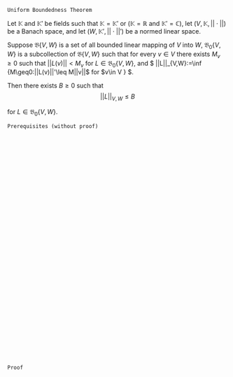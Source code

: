 ```
Uniform Boundedness Theorem
```

Let $\mathbb{K}$ and $\mathbb{K}'$ be fields such that $\mathbb{K}=\mathbb{K}'$ or $(\mathbb{K}=\mathbb{R}$ and $\mathbb{K}'=\mathbb{C})$, let $(V, \mathbb{K}, ||\cdot||)$ be a Banach space, and let $(W, \mathbb{K}', ||\cdot||')$ be a normed linear space.

Suppose $\mathfrak{B}\{V, W\}$ is a set of all bounded linear mapping of $V$ into $W$, $\mathfrak{B}_0\{V, W\}$ is a subcollection of $\mathfrak{B}\{V, W\}$ such that for every $v\in V$ there exists $M_v\geq 0$ such that $||L(v)||<M_v$ for $L\in \mathfrak{B}_0\{V,W\}$, and
$
||L||_{V,W}:=\inf \{M\geq0:||L(v)||'\leq M||v||$
for
$v\in V \} 
$.

Then there exists $B\geq 0$ such that 
$$
||L||_{V, W} \leq B
$$

for $L\in \mathfrak{B}_{0}\{V, W\}$.

```
Prerequisites (without proof)
```


<br>
<br>
<br>
<br>
<br>
<br>
<br>
<br>
<br>
<br>
<br>
<br>
<br>
<br>
<br>
<br>
<br>
<br>
<br>
<br>
<br>
<br>
<br>
<br>
<br>
<br>
<br>
<br>
<br>
<br>


```
Proof
```
